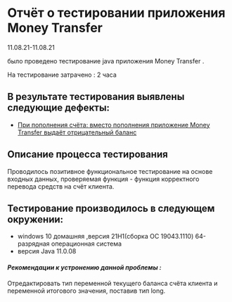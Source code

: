 # Отчёт о тестировании приложения Money Transfer
11.08.21-11.08.21

 было проведено  тестирование java приложения Money Transfer . 
 
На тестирование затрачено : 2 часа 
## В результате тестирования выявлены следующие дефекты:
* [При пополнения счёта: вместо пополнения приложение Money Transfer выдаёт отрицательный баланс](https://github.com/nanaishere/1.2.-homework-programming-on-Java/issues/1)
## Описание процесса тестирования
Проводилось позитивное функциональное тестирование на основе входных данных, проверяемая функция - функция корректного перевода средств на счёт клиента.

## Тестирование производилось в следующем окружении:
* windows 10 домашняя ,версия 21H1(сборка ОС 19043.1110)  64-разрядная операционная система 
* версия Java 11.0.08 

#### _Рекомендации к устронению данной проблемы :_ ####
Отредактировать тип переменной текущего баланса счёта клиента и переменной итогового значения, поставив тип long.

